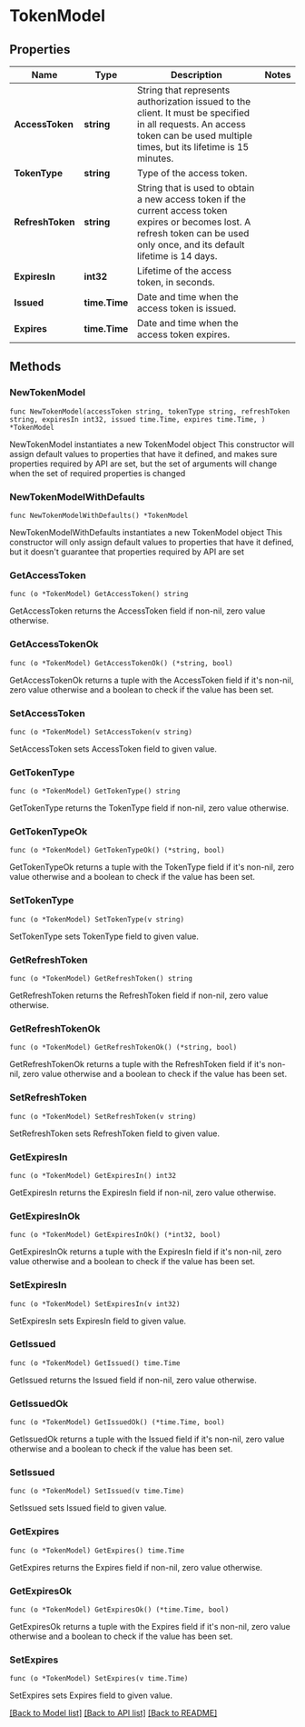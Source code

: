 # TokenModel

## Properties

Name | Type | Description | Notes
------------ | ------------- | ------------- | -------------
**AccessToken** | **string** | String that represents authorization issued to the client. It must be specified in all requests. An access token can be used multiple times, but its lifetime is 15 minutes. | 
**TokenType** | **string** | Type of the access token. | 
**RefreshToken** | **string** | String that is used to obtain a new access token if the current access token expires or becomes lost. A refresh token can be used only once, and its default lifetime is 14 days. | 
**ExpiresIn** | **int32** | Lifetime of the access token, in seconds. | 
**Issued** | **time.Time** | Date and time when the access token is issued. | 
**Expires** | **time.Time** | Date and time when the access token expires. | 

## Methods

### NewTokenModel

`func NewTokenModel(accessToken string, tokenType string, refreshToken string, expiresIn int32, issued time.Time, expires time.Time, ) *TokenModel`

NewTokenModel instantiates a new TokenModel object
This constructor will assign default values to properties that have it defined,
and makes sure properties required by API are set, but the set of arguments
will change when the set of required properties is changed

### NewTokenModelWithDefaults

`func NewTokenModelWithDefaults() *TokenModel`

NewTokenModelWithDefaults instantiates a new TokenModel object
This constructor will only assign default values to properties that have it defined,
but it doesn't guarantee that properties required by API are set

### GetAccessToken

`func (o *TokenModel) GetAccessToken() string`

GetAccessToken returns the AccessToken field if non-nil, zero value otherwise.

### GetAccessTokenOk

`func (o *TokenModel) GetAccessTokenOk() (*string, bool)`

GetAccessTokenOk returns a tuple with the AccessToken field if it's non-nil, zero value otherwise
and a boolean to check if the value has been set.

### SetAccessToken

`func (o *TokenModel) SetAccessToken(v string)`

SetAccessToken sets AccessToken field to given value.


### GetTokenType

`func (o *TokenModel) GetTokenType() string`

GetTokenType returns the TokenType field if non-nil, zero value otherwise.

### GetTokenTypeOk

`func (o *TokenModel) GetTokenTypeOk() (*string, bool)`

GetTokenTypeOk returns a tuple with the TokenType field if it's non-nil, zero value otherwise
and a boolean to check if the value has been set.

### SetTokenType

`func (o *TokenModel) SetTokenType(v string)`

SetTokenType sets TokenType field to given value.


### GetRefreshToken

`func (o *TokenModel) GetRefreshToken() string`

GetRefreshToken returns the RefreshToken field if non-nil, zero value otherwise.

### GetRefreshTokenOk

`func (o *TokenModel) GetRefreshTokenOk() (*string, bool)`

GetRefreshTokenOk returns a tuple with the RefreshToken field if it's non-nil, zero value otherwise
and a boolean to check if the value has been set.

### SetRefreshToken

`func (o *TokenModel) SetRefreshToken(v string)`

SetRefreshToken sets RefreshToken field to given value.


### GetExpiresIn

`func (o *TokenModel) GetExpiresIn() int32`

GetExpiresIn returns the ExpiresIn field if non-nil, zero value otherwise.

### GetExpiresInOk

`func (o *TokenModel) GetExpiresInOk() (*int32, bool)`

GetExpiresInOk returns a tuple with the ExpiresIn field if it's non-nil, zero value otherwise
and a boolean to check if the value has been set.

### SetExpiresIn

`func (o *TokenModel) SetExpiresIn(v int32)`

SetExpiresIn sets ExpiresIn field to given value.


### GetIssued

`func (o *TokenModel) GetIssued() time.Time`

GetIssued returns the Issued field if non-nil, zero value otherwise.

### GetIssuedOk

`func (o *TokenModel) GetIssuedOk() (*time.Time, bool)`

GetIssuedOk returns a tuple with the Issued field if it's non-nil, zero value otherwise
and a boolean to check if the value has been set.

### SetIssued

`func (o *TokenModel) SetIssued(v time.Time)`

SetIssued sets Issued field to given value.


### GetExpires

`func (o *TokenModel) GetExpires() time.Time`

GetExpires returns the Expires field if non-nil, zero value otherwise.

### GetExpiresOk

`func (o *TokenModel) GetExpiresOk() (*time.Time, bool)`

GetExpiresOk returns a tuple with the Expires field if it's non-nil, zero value otherwise
and a boolean to check if the value has been set.

### SetExpires

`func (o *TokenModel) SetExpires(v time.Time)`

SetExpires sets Expires field to given value.



[[Back to Model list]](../README.md#documentation-for-models) [[Back to API list]](../README.md#documentation-for-api-endpoints) [[Back to README]](../README.md)


